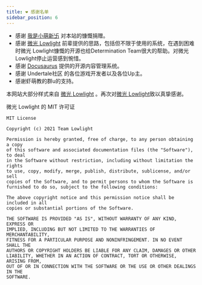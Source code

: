 ```yaml
---
title: ❤ 感谢名单
sidebar_position: 6
---
```


- 感谢 [我是小萌新卐](https://space.bilibili.com/432668032) 对本站的慷慨捐赠。
- 感谢 [微光 Lowlight](https://lowi.ro/) 前辈提供的思路，包括但不限于使用的系统，在遇到困难时微光 Lowlight慷慨的开源也给Determination Team很大的帮助。对微光 Lowlight停止运营感到惋惜。
- 感谢 [Docusaurus](https://docusaurus.io/zh-CN) 提供的开源内容管理系统。
- 感谢 Undertale社区 的各位游戏开发者以及各位Up主。
- 感谢虾萌教的群u的支持。

本网站大部分样式来自 [微光 Lowlight](https://lowi.ro/) 。再次对[微光 Lowlight](https://lowi.ro/)致以真挚感谢。

微光 Lowlight 的 MIT 许可证
```
MIT License

Copyright (c) 2021 Team Lowlight

Permission is hereby granted, free of charge, to any person obtaining a copy
of this software and associated documentation files (the "Software"), to deal
in the Software without restriction, including without limitation the rights
to use, copy, modify, merge, publish, distribute, sublicense, and/or sell
copies of the Software, and to permit persons to whom the Software is
furnished to do so, subject to the following conditions:

The above copyright notice and this permission notice shall be included in all
copies or substantial portions of the Software.

THE SOFTWARE IS PROVIDED "AS IS", WITHOUT WARRANTY OF ANY KIND, EXPRESS OR
IMPLIED, INCLUDING BUT NOT LIMITED TO THE WARRANTIES OF MERCHANTABILITY,
FITNESS FOR A PARTICULAR PURPOSE AND NONINFRINGEMENT. IN NO EVENT SHALL THE
AUTHORS OR COPYRIGHT HOLDERS BE LIABLE FOR ANY CLAIM, DAMAGES OR OTHER
LIABILITY, WHETHER IN AN ACTION OF CONTRACT, TORT OR OTHERWISE, ARISING FROM,
OUT OF OR IN CONNECTION WITH THE SOFTWARE OR THE USE OR OTHER DEALINGS IN THE
SOFTWARE.
```
